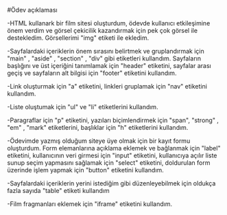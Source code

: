 #Ödev açıklaması

-HTML kullanark bir film sitesi oluşturdum, ödevde kullanıcı etkileşimine önem verdim ve görsel çekicilik kazandırmak için pek çok görsel ile destekledim. Görsellerimi "img" etiketi ile ekledim.


-Sayfalardaki içeriklerin önem sırasını belirtmek ve gruplandırmak için "main" , "aside" , "section" , "div" gibi etiketleri kullandım. Sayfaların başlığını ve üst içeriğini tanımlamak için "header" etiketini, sayfalar arası geçiş ve sayfaların alt bilgisi için "footer" etiketini kullandım.


-Link oluşturmak için "a" etiketini, linkleri gruplamak için "nav" etiketini kullandım.


-Liste oluştumak için "ul" ve "li" etiketlerini kullandım.


-Paragraflar için "p" etiketini, yazıları biçimlendirmek için "span", "strong" , "em" , "mark" etiketlerini, başlıklar için "h" etiketlerini kullandım.


-Ödevimde yazmış olduğum siteye üye olmak için bir kayıt formu oluşturdum. Form elemanlarına açıklama eklemek ve bağlanmak için "label" etiketini, kullanıcının veri girmesi için "input" etiketini, kullanıcıya açılır liste sunup seçim yapmasını sağlamak için "select" etiketini, doldurulan form üzerinde işlem yapmak için "button" etiketini kullandım.


-Sayfalardaki içeriklerin yerini istediğim gibi düzenleyebilmek için oldukça fazla sayıda "table" etiketi kullandım


-Film fragmanları eklemek için "iframe" etiketini kullandım.


